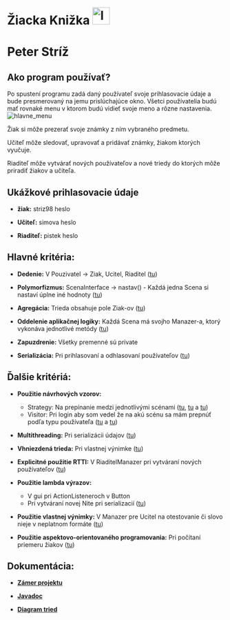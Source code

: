 # Žiacka Knižka <img src="../master/obrazky/logo.png" alt="logo" width="40"/>
# Peter Stríž

## Ako program používať?
Po spustení programu zadá daný používateľ svoje prihlasovacie údaje a bude presmerovaný na jemu prislúchajúce okno. Všetci používatelia budú mať rovnaké menu v ktorom budú vidieť svoje meno a rôzne nastavenia. ![hlavne_menu](../master/obrazky/Hlavne_menu.png)

Žiak si môže prezerať svoje známky z ním vybraného predmetu.

Učiteľ môže sledovať, upravovať a pridávať známky, žiakom ktorých vyučuje.

Riaditeľ môže vytvárať nových používateľov a nové triedy do ktorých môže priradiť žiakov a učiteľa.

## Ukážkové prihlasovacie údaje
* **žiak:** striz98 heslo

* **Učiteľ:** simova heslo

* **Riaditeľ:** pistek heslo

## Hlavné kritéria:
* **Dedenie:** V Pouzivatel -> Ziak, Ucitel, Riaditel ([tu](../master/src/pouzivatelia/Ziak.java#L20))

* **Polymorfizmus:** ScenaInterface -> nastav() - Každá jedna Scena si nastaví úplne iné hodnoty ([tu](../master/src/guiAplikacnaLogika/Scena.java#L26))

* **Agregácia:** Trieda obsahuje pole Ziak-ov ([tu](../master/src/udaje/Trieda.java#L21))

* **Oddelenie aplikačnej logiky:** Každá Scena má svojho Manazer-a, ktorý vykonáva jednotlivé metódy ([tu](../master/src/guiAplikacnaLogika/ManazerLogin.java))

* **Zapuzdrenie:** Všetky premenné sú private

* **Serializácia:** Pri prihlasovaní a odhlasovaní používateľov ([tu](../master/src/udaje/ZiackaKnizkaSingleton.java#L49-L89))

## Ďalšie kritériá:
* **Použitie návrhových vzorov:** 
  * Strategy: Na prepínanie medzi jednotlivými scénami ([tu](../master/src/guiAplikacnaLogika/ManazerLogin.java#L38-L40), [tu](../master/src/guiAplikacnaLogika/Scena.java#L13-L29) a [tu](../master/src/gui/ScenaUcitelHlavna.java#L49-L60))
  * Visitor: Pri login aby som vedel že na akú scénu sa mám prepnúť podľa typu používateľa ([tu](../master/src/guiAplikacnaLogika/ManazerLogin.java#L27-L54) a [tu](../master/src/pouzivatelia/Ziak.java#L103-L105))

* **Multithreading:** Pri serializácii údajov ([tu](../master/src/udaje/ZiackaKnizkaSingleton.java#L50-L61))

* **Vhniezdená trieda:** Pri vlastnej výnimke ([tu](../master/src/guiAplikacnaLogika/ManazerUcitel.java#L28-L32))

* **Explicitné použitie RTTI:** V RiaditelManazer pri vytváraní nových používateľov ([tu](../master/src/guiAplikacnaLogika/ManazerRiaditel.java#L48-L62))

* **Použitie lambda výrazov:** 
  * V gui pri ActionListeneroch v Button 
  * Pri vytváraní novej Nite pri serializacií  ([tu](../master/src/udaje/ZiackaKnizkaSingleton.java#L50-L61))

* **Použitie vlastnej výnimky:** V Manazer pre Ucitel na otestovanie či slovo nieje v neplatnom formáte ([tu](../master/src/guiAplikacnaLogika/ManazerUcitel.java#L28-#L44))

* **Použitie aspektovo-orientovaného programovania:** Pri počítaní priemeru žiakov ([tu](../master/src/aspekt/PocitaniePriemeru.java))
 
## Dokumentácia:
* [**Zámer projektu**](../master/Zamer%20PeterStriz%20Projekt%20ZiackaKnizka.pdf)

* [**Javadoc**](../master/doc/index.html)

* [**Diagram tried**](../master/Schema.uxf)
